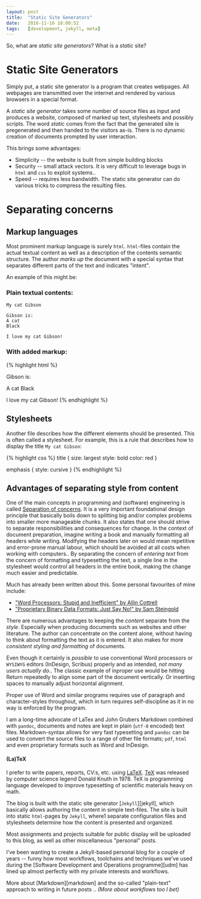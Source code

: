```yaml
---
layout: post
title:  "Static Site Generators"
date:   2016-11-16 18:00:52
tags:   [development, jekyll, meta]
---
```


So, what are _static site generators_? What is a _static_ site?

# Static Site Generators
Simply put, a static site generator is a program that creates webpages.
All webpages are transmitted over the internet and rendered by
various browsers in a special format.

A _static site generator_ takes some number of source files as input
and produces a website, composed of marked up text, stylesheets and
possibly scripts. The word _static_ comes from the fact that the
generated site is pregenerated and then handed to the visitors as-is.
There is no dynamic creation of documents prompted by user interaction.

This brings some advantages:

* Simplicity -- the website is built from simple building blocks
* Security -- small attack vectors. It is very difficult to leverage
  bugs in `html` and `css` to exploit systems..
* Speed -- requires less bandwidth. The static site generator can
  do various tricks to compress the resulting files.


# Separating concerns

## Markup languages
Most prominent markup language is surely `html`. `html`-files contain
the actual textual content as well as a description of the contents
semantic structure.
The author *marks up* the document with a special syntax that separates
different parts of the text and indicates "intent".

An example of this might be:

### Plain textual contents:

    My cat Gibson

    Gibson is:
    A cat
    Black

    I love my cat Gibson!

### With added markup:

{% highlight html %}
<title>My cat Gibson</title>

<list>
Gibson is:

<item>A cat</item>
<item>Black</item>
</list>

I <emphasis>love</emphasis> my cat Gibson!
{% endhighlight %}


## Stylesheets
Another file describes how the different elements should be presented.
This is often called a stylesheet. For example, this is a rule that
describes how to display the title `My cat Gibson`:

{% highlight css %}
title {
    size: largest
    style: bold
    color: red
}

emphasis {
    style: cursive
}
{% endhighlight %}


## Advantages of separating style from content
One of the main concepts in programming and (software) engineering is
called [Separation of concerns][wiki-sepcon].
It is a very important foundational design principle that basically
boils down to splitting big and/or complex problems into smaller more
manageable chunks. It also states that one should strive to separate
responsibilities and consequences for change.
In the context of document preparation, imagine writing a book and
manually formatting all headers while writing. Modifying the headers later
on would mean repetitive and error-prone manual labour, which should
be avoided at all costs when working with computers.. By separating the
concern of *entering text* from the concern of formatting and typesetting
the text, a single line in the stylesheet would control all headers
in the entire book, making the change much easier and predictable.

Much has already been written about this. Some personal favourites of mine include:

* ["Word Processors: Stupid and Inefficient" by Allin Cottrell][allincottrell]
* ["Proprietary Binary Data Formats: Just Say No!" by Sam Steingold][proprietaryformats]


There are numerous advantages to keeping the *content* separate from
the *style*. Especially when producing documents such as websites and
other literature. The author can concentrate on the content alone,
without having to think about formatting the text as it is entered. It
also makes for more *consistent styling and formatting* of documents.

Even though it certainly is *possible* to use conventional Word processors
or `WYSIWYG` editors (InDesign, Scribus) properly and as intended,
*not many users actually do*.. The classic example of inproper use
would be hitting Return repeatedly to align some part of the document
vertically. Or inserting spaces to manually adjust horizontal alignment.

Proper use of Word and similar programs requires use of
paragraph and character-styles throughout, which in turn requires
self-discipline as it in no way is enforced by the program.

I am a long-time advocate of LaTex and John Grubers Markdown combined
with `pandoc`, documents and notes are kept in plain (`utf-8` encoded)
text files. Markdown-syntax allows for very fast typesetting and `pandoc`
can be used to convert the source files to a range of other file formats;
`pdf`, `html` and even proprietary formats such as Word and InDesign.


#### (La)TeX
I prefer to write papers, reports, CV:s, etc. using [LaTeX][wiki-latex].
[TeX][wiki-tex] was released by computer science legend
Donald Knuth in 1978. TeX is programming language developed
to improve typesetting of scientific materials heavy on math.


The blog is built with the static site generator [`Jekyll`][jekyll], which
basically allows authoring the content in simple text-files. The site is built
into static `html`-pages by `Jekyll`, where1 separate configuration files and
stylesheets determine how the content is presented and organized.

Most assignments and projects suitable for public display will be uploaded to
this blog, as well as other miscellaneous "personal" posts.

I've been wanting to create a Jekyll-based personal blog for a couple of years
-- funny how most workflows, toolchains and techniques we've used during the
[Software Development and Operations programme][udm] has lined up almost
perfectly with my private interests and workflows.

More about [Markdown][markdown] and the so-called "plain-text" approach to
writing in future posts .. _(More about workflows too I bet)_





[wiki-tex]: https://en.wikipedia.org/wiki/TeX
[wiki-latex]: https://en.wikipedia.org/wiki/TeX
[wiki-sepcon]: https://en.wikipedia.org/wiki/Separation_of_concerns
[allincottrell]: http://dsv.su.se/polopoly_fs/1.125295.1361458482!/menu/standard/file/wp.htm
[proprietaryformats]: http://www.podval.org/~sds/data.html
